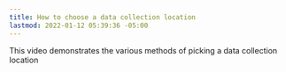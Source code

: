```yaml
---
title: How to choose a data collection location
lastmod: 2022-01-12 05:39:36 -05:00
---
```

			
This video demonstrates the various methods of picking a data collection location      